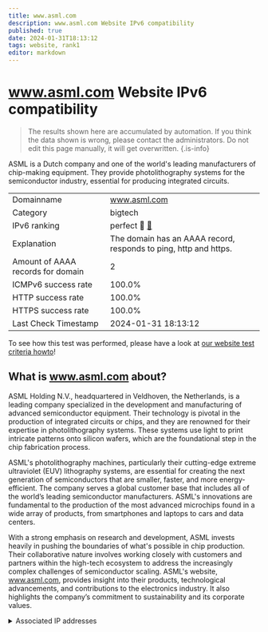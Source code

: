 ```yaml
---
title: www.asml.com
description: www.asml.com Website IPv6 compatibility
published: true
date: 2024-01-31T18:13:12
tags: website, rank1
editor: markdown
---
```


# www.asml.com Website IPv6 compatibility

> The results shown here are accumulated by automation. If you think the data shown is wrong, please contact the administrators. 
> Do not edit this page manually, it will get overwritten.
{.is-info}

ASML is a Dutch company and one of the world's leading manufacturers of chip-making equipment. They provide photolithography systems for the semiconductor industry, essential for producing integrated circuits.


|   |   |
| - | - |
| Domainname | www.asml.com
| Category | bigtech |
| IPv6 ranking | perfect :1st_place_medal: [🔗](/howto/ranking) |
| Explanation | The domain has an AAAA record, responds to ping, http and https. |
| Amount of AAAA records for domain | 2 |
| ICMPv6 success rate | 100.0%|
| HTTP success rate | 100.0% |
| HTTPS success rate | 100.0% |
| Last Check Timestamp | 2024-01-31 18:13:12 |

To see how this test was performed, please have a look at [our website test criteria howto](/howto/testcriteria/website)!


## What is www.asml.com about?
ASML Holding N.V., headquartered in Veldhoven, the Netherlands, is a leading company specialized in the development and manufacturing of advanced semiconductor equipment. Their technology is pivotal in the production of integrated circuits or chips, and they are renowned for their expertise in photolithography systems. These systems use light to print intricate patterns onto silicon wafers, which are the foundational step in the chip fabrication process.

ASML's photolithography machines, particularly their cutting-edge extreme ultraviolet (EUV) lithography systems, are essential for creating the next generation of semiconductors that are smaller, faster, and more energy-efficient. The company serves a global customer base that includes all of the world’s leading semiconductor manufacturers. ASML's innovations are fundamental to the production of the most advanced microchips found in a wide array of products, from smartphones and laptops to cars and data centers.

With a strong emphasis on research and development, ASML invests heavily in pushing the boundaries of what's possible in chip production. Their collaborative nature involves working closely with customers and partners within the high-tech ecosystem to address the increasingly complex challenges of semiconductor scaling. ASML's website, www.asml.com, provides insight into their products, technological advancements, and contributions to the electronics industry. It also highlights the company’s commitment to sustainability and its corporate values.



<details>
<summary>Associated IP addresses</summary>

2620:1ec:46::67

2620:1ec:bdf::67

</details>
